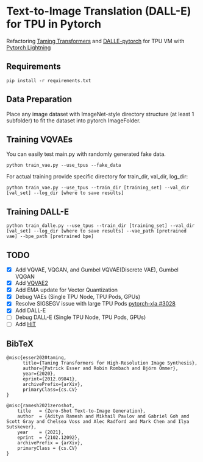 # Text-to-Image Translation (DALL-E) for TPU in Pytorch

Refactoring 
[Taming Transformers](https://github.com/CompVis/taming-transformers) and [DALLE-pytorch](https://github.com/lucidrains/DALLE-pytorch)
for TPU VM with [Pytorch Lightning](https://github.com/PyTorchLightning/pytorch-lightning)

## Requirements

```
pip install -r requirements.txt
```

## Data Preparation

Place any image dataset with ImageNet-style directory structure (at least 1 subfolder) to fit the dataset into pytorch ImageFolder.

## Training VQVAEs
You can easily test main.py with randomly generated fake data.
```
python train_vae.py --use_tpus --fake_data
```

For actual training provide specific directory for train_dir, val_dir, log_dir:

```
python train_vae.py --use_tpus --train_dir [training_set] --val_dir [val_set] --log_dir [where to save results]
```

## Training DALL-E
```
python train_dalle.py --use_tpus --train_dir [training_set] --val_dir [val_set] --log_dir [where to save results] --vae_path [pretrained vae] --bpe_path [pretrained bpe]
```

## TODO
- [x] Add VQVAE, VQGAN, and Gumbel VQVAE(Discrete VAE), Gumbel VQGAN
- [x] Add [VQVAE2](https://arxiv.org/abs/1906.00446)
- [x] Add EMA update for Vector Quantization
- [x] Debug VAEs (Single TPU Node, TPU Pods, GPUs)
- [x] Resolve SIGSEGV issue with large TPU Pods [pytorch-xla #3028](https://github.com/pytorch/xla/issues/3028)
- [x] Add DALL-E
- [ ] Debug DALL-E (Single TPU Node, TPU Pods, GPUs)
- [ ] Add [HiT](https://arxiv.org/abs/2106.07631)

## BibTeX

```
@misc{esser2020taming,
      title={Taming Transformers for High-Resolution Image Synthesis}, 
      author={Patrick Esser and Robin Rombach and Björn Ommer},
      year={2020},
      eprint={2012.09841},
      archivePrefix={arXiv},
      primaryClass={cs.CV}
}
```
```
@misc{ramesh2021zeroshot,
    title   = {Zero-Shot Text-to-Image Generation}, 
    author  = {Aditya Ramesh and Mikhail Pavlov and Gabriel Goh and Scott Gray and Chelsea Voss and Alec Radford and Mark Chen and Ilya Sutskever},
    year    = {2021},
    eprint  = {2102.12092},
    archivePrefix = {arXiv},
    primaryClass = {cs.CV}
}
```


